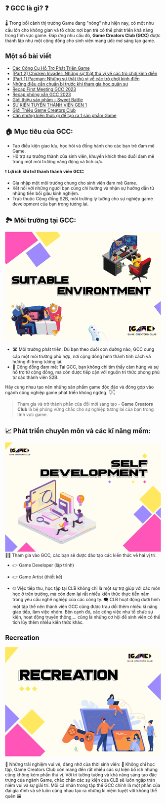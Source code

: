 ## ❓ **GCC là gì?** ❓

🌡 Trong bối cảnh thị trường Game đang "nóng" như hiện nay, có một nhu cầu lớn cho không gian và tổ chức nơi bạn trẻ có thể phát triển khả năng trong lĩnh vực game. Đáp ứng nhu cầu đó, **Game Creators Club (GCC)** được thành lập như một cộng đồng cho sinh viên mang ước mơ sáng tạo game.


## Một số bài viết

<!-- BLOG-POST-LIST:START -->
- [Các Công Cụ Hỗ Trợ Phát Triển Game](https://blog.gcchanoi.com/post/20240324_cac_cong_cu_phat_trien_game)
- [[Part 2] Chicken Invader: Những sự thật thú vị về các trò chơi kinh điển](https://blog.gcchanoi.com/post/20231113_nhung_su_that_thu_vi_ve_cac_tro_choi_kinh_dien_2)
- [[Part 1] Pacman: Những sự thật thú vị về các trò chơi kinh điển](https://blog.gcchanoi.com/post/20231106_nhung_su_that_ve_cac_tro_choi_pac_man)
- [Những điều cần chuẩn bị trước khi tham gia học quân sự](https://blog.gcchanoi.com/post/20231029_nhung_dieu_can_chuan_bi_truoc_khi_tham_gia_hoc_quan_su)
- [Recap First Meeting GCC 2023](https://blog.gcchanoi.com/post/20231023_recap_first_meeting_gcc_2023)
- [Recap phỏng vấn GCC 2023](https://blog.gcchanoi.com/post/20231008_recap_vong_phong_van_Gcc_2023)
- [Giới thiệu sản phẩm - Sweet Battle](https://blog.gcchanoi.com/post/20230923_gioi_thieu_san_pham_sweet_battle)
- [SỰ KIỆN TUYỂN THÀNH VIÊN GEN 1](https://blog.gcchanoi.com/post/20230917_tuyen_thanh_vien_gen_1)
- [Giới Thiệu Game Creators Club](https://blog.gcchanoi.com/post/20230826_gioi_thieu_clb)
- [Cần những kiến thức gì để tạo ra 1 sản phẩm Game](https://blog.gcchanoi.com/post/20230822_can_kien_thuc_gi_lam_game)
<!-- BLOG-POST-LIST:END -->

## 🏠 **Mục tiêu của GCC:**
- Tạo điều kiện giao lưu, học hỏi và đồng hành cho các bạn trẻ đam mê Game.
- Hỗ trợ sự trưởng thành của sinh viên, khuyến khích theo đuổi đam mê trong một môi trường năng động và tích cực.

❗ **Lợi ích khi trở thành thành viên GCC:**
- Gia nhập một môi trường chung cho sinh viên đam mê Game.
- Kết nối với những người bạn cùng chí hướng và nhận sự hướng dẫn từ những tiền bối giàu kinh nghiệm.
- Trực thuộc Cộng đồng S2B, môi trường lý tưởng cho sự nghiệp game development của bạn trong tương lai.

## 🏞 **Môi trường tại GCC:**

![img_2.png](img_2.png)

- 🛣 Môi trường phát triển: Dù bạn theo đuổi con đường nào, GCC cung cấp một môi trường phù hợp, nơi cộng đồng hình thành tính cách và hướng đi trong tương lai.
- 🚴 Cộng đồng đam mê: Tại GCC, bạn không chỉ tìm thấy cảm hứng và sự hỗ trợ từ cộng đồng, mà còn được tiếp cận với nguồn tri thức phong phú từ các thành viên S2B.

Hãy cùng nhau tạo nên những sản phẩm game độc đáo và đóng góp vào ngành công nghiệp game phát triển không ngừng. 👇👇

> Tham gia và trở thành phần của đổi mới sáng tạo - **Game Creators Club** là bệ phóng vững chắc cho sự nghiệp tương lai của bạn trong lĩnh vực game.


## 📈 Phát triển chuyên môn và các kĩ năng mềm:
![img_3.png](img_3.png)
👨‍🏫 Tham gia vào GCC, các bạn sẽ được đào tạo các kiến thức về hai vị trí:
- 👉 Game Developer (lập trình)
- 👉 Game Artist (thiết kế)

- 🤓 Việc tiếp thu, học tập tại CLB không chỉ là một sự trợ giúp với các môn học ở trên trường, mà còn đem lại rất nhiều kiến thức thực tiễn nằm trong yêu cầu nghề nghiệp của các công ty.
🗨 CLB hoạt động dưới hình một tập thể nên thành viên GCC cũng được trau dồi thêm nhiều kĩ năng giao tiếp, làm việc nhóm. Bên cạnh đó, các công việc như tổ chức sự kiện, hoạt động truyền thông,... cũng là những cơ hội để sinh viên có thể tích lũy thêm nhiều kiến thức khác.


## Recreation

![img_4.png](img_4.png)

🎊 Những trải nghiệm vui vẻ, đáng nhớ của thời sinh viên:
🎳 Không chỉ học tập, Game Creators Club còn mang đến rất nhiều các sự kiện bổ ích nhưng cũng không kém phần thú vị. Với trí tưởng tượng và khả năng sáng tạo đặc trưng của ngành Game, chắc chắn các sự kiện của CLB sẽ luôn ngập tràn niềm vui và sự giải trí. Mỗi cá nhân trong tập thể GCC chính là một phần của đại gia đình và sẽ luôn cùng nhau tạo ra những kỉ niệm tuyệt vời không thể quên 🖼 

